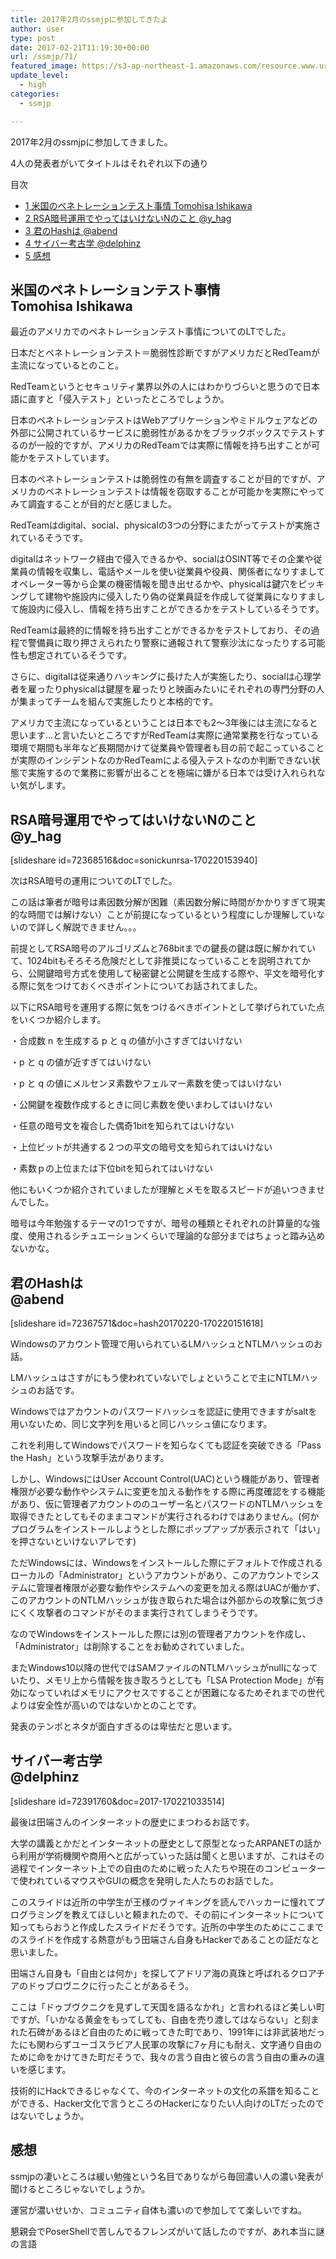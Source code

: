 ```yaml
---
title: 2017年2月のssmjpに参加してきたよ
author: user
type: post
date: 2017-02-21T11:19:30+00:00
url: /ssmjp/71/
featured_image: https://s3-ap-northeast-1.amazonaws.com/resource.www.uranari.io/wp-content/uploads/2017/02/21201917/ssmjp_201702.jpg
update_level:
  - high
categories:
  - ssmjp

---
```

2017年2月のssmjpに参加してきました。
  
4人の発表者がいてタイトルはそれぞれ以下の通り

<div id="toc_container" class="toc_transparent no_bullets">
  <p class="toc_title">
    目次
  </p>
  
  <ul class="toc_list">
    <li>
      <a href="#_Tomohisa_Ishikawa"><span class="toc_number toc_depth_1">1</span> 米国のペネトレーションテスト事情 Tomohisa Ishikawa</a>
    </li>
    <li>
      <a href="#RSAN_y_hag"><span class="toc_number toc_depth_1">2</span> RSA暗号運用でやってはいけないNのこと @y_hag</a>
    </li>
    <li>
      <a href="#Hash_abend"><span class="toc_number toc_depth_1">3</span> 君のHashは @abend</a>
    </li>
    <li>
      <a href="#_delphinz"><span class="toc_number toc_depth_1">4</span> サイバー考古学 @delphinz</a>
    </li>
    <li>
      <a href="#i"><span class="toc_number toc_depth_1">5</span> 感想</a>
    </li>
  </ul>
</div>

## <span id="_Tomohisa_Ishikawa">米国のペネトレーションテスト事情 </br>Tomohisa Ishikawa</span>

最近のアメリカでのペネトレーションテスト事情についてのLTでした。
  
日本だとペネトレーションテスト＝脆弱性診断ですがアメリカだとRedTeamが主流になっているとのこと。

RedTeamというとセキュリティ業界以外の人にはわかりづらいと思うので日本語に直すと「侵入テスト」といったところでしょうか。
  
日本のペネトレーションテストはWebアプリケーションやミドルウェアなどの外部に公開されているサービスに脆弱性があるかをブラックボックスでテストするのが一般的ですが、アメリカのRedTeamでは実際に情報を持ち出すことが可能かをテストしています。

日本のペネトレーションテストは脆弱性の有無を調査することが目的ですが、アメリカのペネトレーションテストは情報を窃取することが可能かを実際にやってみて調査することが目的だと感じました。

RedTeamはdigital、social、physicalの3つの分野にまたがってテストが実施されているそうです。
  
digitalはネットワーク経由で侵入できるかや、socialはOSINT等でその企業や従業員の情報を収集し、電話やメールを使い従業員や役員、関係者になりすましてオペレーター等から企業の機密情報を聞き出せるかや、physicalは鍵穴をピッキングして建物や施設内に侵入したり偽の従業員証を作成して従業員になりすまして施設内に侵入し、情報を持ち出すことができるかをテストしているそうです。

RedTeamは最終的に情報を持ち出すことができるかをテストしており、その過程で警備員に取り押さえられたり警察に通報されて警察沙汰になったりする可能性も想定されているそうです。

さらに、digitalは従来通りハッキングに長けた人が実施したり、socialは心理学者を雇ったりphysicalは鍵屋を雇ったりと映画みたいにそれぞれの専門分野の人が集まってチームを組んで実施したりと本格的です。

アメリカで主流になっているということは日本でも2〜3年後には主流になると思います&#8230;と言いたいところですがRedTeamは実際に通常業務を行なっている環境で期間も半年など長期間かけて従業員や管理者も目の前で起こっていることが実際のインシデントなのかRedTeamによる侵入テストなのか判断できない状態で実施するので業務に影響が出ることを極端に嫌がる日本では受け入れられない気がします。

## <span id="RSAN_y_hag">RSA暗号運用でやってはいけないNのこと </br>@y_hag</span>

[slideshare id=72368516&doc=sonickunrsa-170220153940]

次はRSA暗号の運用についてのLTでした。
  
この話は筆者が暗号は素因数分解が困難（素因数分解に時間がかかりすぎて現実的な時間では解けない）ことが前提になっているという程度にしか理解していないので詳しく解説できません。。。

前提としてRSA暗号のアルゴリズムと768bitまでの鍵長の鍵は既に解かれていて、1024bitもそろそろ危険だとして非推奨になっていることを説明されてから、公開鍵暗号方式を使用して秘密鍵と公開鍵を生成する際や、平文を暗号化する際に気をつけておくべきポイントについてお話されてました。

以下にRSA暗号を運用する際に気をつけるべきポイントとして挙げられていた点をいくつか紹介します。
  
・合成数 n を生成する p と q の値が小さすぎてはいけない
  
・p と q の値が近すぎてはいけない
  
・p と q の値にメルセンヌ素数やフェルマー素数を使ってはいけない
  
・公開鍵を複数作成するときに同じ素数を使いまわしてはいけない
  
・任意の暗号文を複合した偶奇1bitを知られてはいけない
  
・上位ビットが共通する２つの平文の暗号文を知られてはいけない
  
・素数ｐの上位または下位bitを知られてはいけない

他にもいくつか紹介されていましたが理解とメモを取るスピードが追いつきませんでした。

暗号は今年勉強するテーマの1つですが、暗号の種類とそれぞれの計算量的な強度、使用されるシチュエーションくらいで理論的な部分まではちょっと踏み込めないかな。

## <span id="Hash_abend">君のHashは </br>@abend</span>

[slideshare id=72367571&doc=hash20170220-170220151618]

Windowsのアカウント管理で用いられているLMハッシュとNTLMハッシュのお話。
  
LMハッシュはさすがにもう使われていないでしょということで主にNTLMハッシュのお話です。

Windowsではアカウントのパスワードハッシュを認証に使用できますがsaltを用いないため、同じ文字列を用いると同じハッシュ値になります。
  
これを利用してWindowsでパスワードを知らなくても認証を突破できる「Pass the Hash」という攻撃手法があります。

しかし、WindowsにはUser Account Control(UAC)という機能があり、管理者権限が必要な動作やシステムに変更を加える動作をする際に再度確認をする機能があり、仮に管理者アカウントののユーザー名とパスワードのNTLMハッシュを取得できたとしてもそのままコマンドが実行されるわけではありません。(何かプログラムをインストールしようとした際にポップアップが表示されて「はい」を押さないといけないアレです)

ただWindowsには、Windowsをインストールした際にデフォルトで作成されるローカルの「Administrator」というアカウントがあり、このアカウントでシステムに管理者権限が必要な動作やシステムへの変更を加える際はUACが働かず、このアカウントのNTLMハッシュが抜き取られた場合は外部からの攻撃に気づきにくく攻撃者のコマンドがそのまま実行されてしまうそうです。

なのでWindowsをインストールした際には別の管理者アカウントを作成し、「Administrator」は削除することをお勧めされていました。

またWindows10以降の世代ではSAMファイルのNTLMハッシュがnullになっていたり、メモリ上から情報を抜き取ろうとしても「LSA Protection Mode」が有効になっていればメモリにアクセスですることが困難になるためそれまでの世代よりは安全性が高いのではないかとのことです。

発表のテンポとネタが面白すぎるのは卑怯だと思います。

## <span id="_delphinz">サイバー考古学 </br>@delphinz</span>

[slideshare id=72391760&doc=2017-170221033514]

最後は田端さんのインターネットの歴史にまつわるお話です。

大学の講義とかだとインターネットの歴史として原型となったARPANETの話から利用が学術機関や商用へと広がっていった話は聞くと思いますが、これはその過程でインターネット上での自由のために戦った人たちや現在のコンピューターで使われているマウスやGUIの概念を発明した人たちのお話でした。

このスライドは近所の中学生が王様のヴァイキングを読んでハッカーに憧れてプログラミングを教えてほしいと頼まれたので、その前にインターネットについて知ってもらおうと作成したスライドだそうです。近所の中学生のためにここまでのスライドを作成する熱意がもう田端さん自身もHackerであることの証だなと思いました。

田端さん自身も「自由とは何か」を探してアドリア海の真珠と呼ばれるクロアチアのドゥブロヴニクに行ったことがあるそう。
  
ここは「ドゥブヴクニクを見ずして天国を語るなかれ」と言われるほど美しい町ですが、「いかなる黄金をもってしても、自由を売り渡してはならない」と刻まれた石碑があるほど自由のために戦ってきた町であり、1991年には非武装地だったにも関わらずユーゴスラビア人民軍の攻撃に7ヶ月にも耐え、文字通り自由のために命をかけてきた町だそうで、我々の言う自由と彼らの言う自由の重みの違いを感じます。

技術的にHackできるじゃなくて、今のインターネットの文化の系譜を知ることができる、Hacker文化で言うところのHackerになりたい人向けのLTだったのではないでしょうか。

## <span id="i">感想</span>

ssmjpの凄いところは緩い勉強という名目でありながら毎回濃い人の濃い発表が聞けるところじゃないでしょうか。
  
運営が濃いせいか、コミュニティ自体も濃いので参加してて楽しいですね。

懇親会でPoserShellで苦しんでるフレンズがいて話したのですが、あれ本当に謎の言語